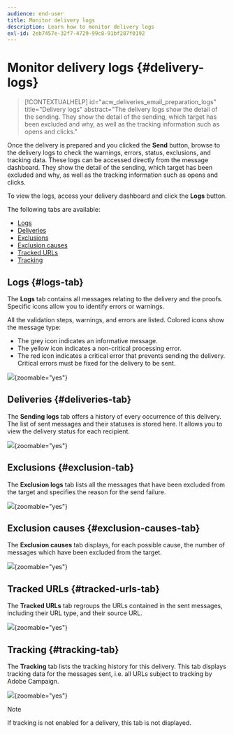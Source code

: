 ```yaml
---
audience: end-user
title: Monitor delivery logs
description: Learn how to monitor delivery logs
exl-id: 2eb7457e-32f7-4729-99c8-91bf287f0192
---
```

# Monitor delivery logs {#delivery-logs}

>[!CONTEXTUALHELP]
>id="acw_deliveries_email_preparation_logs"
>title="Delivery logs"
>abstract="The delivery logs show the detail of the sending. They show the detail of the sending, which target has been excluded and why, as well as the tracking information such as opens and clicks."

Once the delivery is prepared and you clicked the **Send** button, browse to the delivery logs to check the warnings, errors, status, exclusions, and tracking data. These logs can be accessed directly from the message dashboard. They show the detail of the sending, which target has been excluded and why, as well as the tracking information such as opens and clicks.

To view the logs, access your delivery dashboard and click the **Logs** button.

The following tabs are available:

* [Logs](#logs-tab)
* [Deliveries](#deliveries-tab)
* [Exclusions](#exclusion-tab)
* [Exclusion causes](#exclusion-causes)
* [Tracked URLs](#tracked-urls)
* [Tracking](#tracking)

## Logs {#logs-tab}

The **Logs** tab contains all messages relating to the delivery and the proofs. Specific icons allow you to identify errors or warnings. 

All the validation steps, warnings, and errors are listed. Colored icons show the message type:

* The grey icon indicates an informative message.
* The yellow icon indicates a non-critical processing error.
* The red icon indicates a critical error that prevents sending the delivery. Critical errors must be fixed for the delivery to be sent.

![](assets/logs.png){zoomable="yes"}


## Deliveries {#deliveries-tab}

The **Sending logs** tab offers a history of every occurrence of this delivery. The list of sent messages and their statuses is stored here. It allows you to view the delivery status for each recipient.

![](assets/logs2.png){zoomable="yes"}

## Exclusions {#exclusion-tab}

The **Exclusion logs** tab lists all the messages that have been excluded from the target and specifies the reason for the send failure.

![](assets/logs3.png){zoomable="yes"}

## Exclusion causes {#exclusion-causes-tab}

The **Exclusion causes** tab displays, for each possible cause, the number of messages which have been excluded from the target.

![](assets/logs4.png){zoomable="yes"}

## Tracked URLs {#tracked-urls-tab}

The **Tracked URLs** tab regroups the URLs contained in the sent messages, including their URL type, and their source URL.

![](assets/logs5.png){zoomable="yes"}

## Tracking {#tracking-tab}

The **Tracking** tab lists the tracking history for this delivery. This tab displays tracking data for the messages sent, i.e. all URLs subject to tracking by Adobe Campaign.


![](assets/logs6.png){zoomable="yes"}

>[!NOTE]
>
>If tracking is not enabled for a delivery, this tab is not displayed.